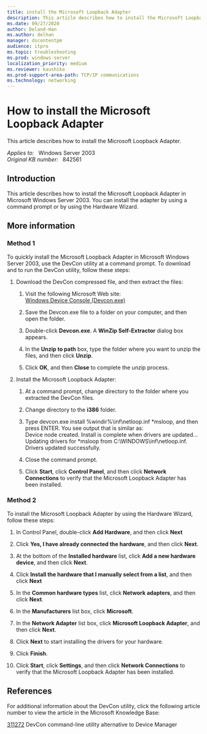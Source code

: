 ```yaml
---
title: install the Microsoft Loopback Adapter
description: This article describes how to install the Microsoft Loopback Adapter. You can use the DevCon utility to quickly install the Microsoft Loopback Adapter at a command prompt, or you can use the Hardware Wizard.
ms.date: 09/27/2020
author: Deland-Han
ms.author: delhan 
manager: dscontentpm
audience: itpro
ms.topic: troubleshooting
ms.prod: windows-server
localization_priority: medium
ms.reviewer: kaushika
ms.prod-support-area-path: TCP/IP communications
ms.technology: networking
---
```

# How to install the Microsoft Loopback Adapter

This article describes how to install the Microsoft Loopback Adapter.

_Applies to:_ &nbsp; Windows Server 2003  
_Original KB number:_ &nbsp; 842561

## Introduction

This article describes how to install the Microsoft Loopback Adapter in Microsoft Windows Server 2003. You can install the adapter by using a command prompt or by using the Hardware Wizard.

## More information

### Method 1

To quickly install the Microsoft Loopback Adapter in Microsoft Windows Server 2003, use the DevCon utility at a command prompt. To download and to run the DevCon utility, follow these steps:  

1. Download the DevCon compressed file, and then extract the files:
      1. Visit the following Microsoft Web site:  
      [Windows Device Console (Devcon.exe)](/windows-hardware/drivers/devtest/devcon)  

      2. Save the Devcon.exe file to a folder on your computer, and then open the folder.
      3. Double-click **Devcon.exe**. A **WinZip Self-Extractor** dialog box appears.
      4. In the **Unzip to path** box, type the folder where you want to unzip the files, and then click **Unzip**.
      5. Click **OK**, and then **Close** to complete the unzip process.  

2. Install the Microsoft Loopback Adapter:  

      1. At a command prompt, change directory to the folder where you extracted the DevCon files.
      2. Change directory to the **i386** folder.
      3. Type devcon.exe install %windir%\inf\netloop.inf *msloop, and then press ENTER. You see output that is similar as:  
      Device node created. Install is complete when drivers are updated...  
      Updating drivers for \*msloop from C:\WINDOWS\inf\netloop.inf.  
      Drivers updated successfully.

      4. Close the command prompt.
      5. Click **Start**, click **Control Panel**, and then click **Network Connections** to verify that the Microsoft Loopback Adapter has been installed.

### Method 2

To install the Microsoft Loopback Adapter by using the Hardware Wizard, follow these steps:  

1. In Control Panel, double-click **Add Hardware**, and then click
 **Next**  
2. Click **Yes, I have already connected the hardware**, and then click
 **Next**.

3. At the bottom of the **Installed hardware** list, click **Add a new hardware device**, and then click **Next**.
4. Click **Install the hardware that I manually select from a list**, and then click **Next**  
5. In the **Common hardware types** list, click **Network adapters**, and then click **Next**.
6. In the **Manufacturers** list box, click **Microsoft**.
7. In the **Network Adapter** list box, click **Microsoft Loopback Adapter**, and then click **Next**.

8. Click **Next** to start installing the drivers for your hardware.
9. Click **Finish**.
10. Click **Start**, click **Settings**, and then click **Network Connections** to verify that the Microsoft Loopback Adapter has been installed.

## References

For additional information about the DevCon utility, click the following article number to view the article in the Microsoft Knowledge Base:

[311272](https://support.microsoft.com/help/311272) DevCon command-line utility alternative to Device Manager
